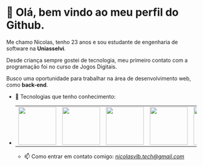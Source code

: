 # 👋 Olá, bem vindo ao meu perfil do Github.
<p>Me chamo Nicolas, tenho 23 anos e sou estudante de engenharia de software na <strong>Uniasselvi</strong>.</p>
<p>Desde criança sempre gostei de tecnologia, meu primeiro contato com a programação foi no curso de Jogos Digitais.</p>
<p>Busco uma oportunidade para trabalhar na área de desenvolvimento web, como <strong>back-end</strong>.</p>

- 🌱 Tecnologias que tenho conhecimento:
- <table>
  <tr>
    <td><img src="https://cdn.jsdelivr.net/gh/devicons/devicon@latest/icons/php/php-original.svg" width=100 height=100></td>
    <td><img src="https://cdn.jsdelivr.net/gh/devicons/devicon@latest/icons/csharp/csharp-original.svg" width=100 height=100></td>
    <td><img src="https://cdn.jsdelivr.net/gh/devicons/devicon@latest/icons/html5/html5-original.svg" width=100 height=100></td>
    <td><img src="https://cdn.jsdelivr.net/gh/devicons/devicon@latest/icons/css3/css3-original.svg" width=100 height=100></td>
    <td><img src="https://cdn.jsdelivr.net/gh/devicons/devicon@latest/icons/mysql/mysql-original.svg" width=100 height=100></td>
  </tr>
</table>

- 📫 Como entrar em contato comigo: <i>nicolasvlb.tech@gmail.com</i>
